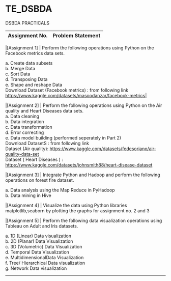 # TE_DSBDA
DSBDA PRACTICALS

| Assignment No. | Problem Statement  |
| :--------------:  | :-------------- |

|[Assignment 1] | Perform the following operations using Python on the Facebook metrics data sets.<br>

a. Create data subsets <br>
b. Merge Data<br>
c. Sort Data<br>
d. Transposing Data<br>
e. Shape and reshape Data<br>
Download Dataset (Facebook metrics) : from following link
https://www.kaggle.com/datasets/masoodanzar/facebook-metrics| 

|[Assignment 2] | Perform the following operations using Python on the Air quality and Heart Diseases data sets.<br>
a. Data cleaning <br>
b. Data integration<br>
c. Data transformation<br>
d. Error correcting<br>
e. Data model building (performed seperately in Part 2)<br>
Download DatasetS : from following link<br>
Dataset (Air quality):  https://www.kaggle.com/datasets/fedesoriano/air-quality-data-set <br>
Dataset ( Heart Diseases ) : https://www.kaggle.com/datasets/johnsmith88/heart-disease-dataset

|[Assignment 3] | Integrate Python and Hadoop and perform the following operations on forest fire dataset.<br>

a. Data analysis using the Map Reduce in PyHadoop<br>
b. Data mining in Hive<br>

|[Assignment 4] | Visualize the data using Python libraries matplotlib,seaborn by plotting the graphs for assignment
no. 2 and 3

|[Assignment 5] |  Perform the following data visualization operations using Tableau on Adult and Iris datasets.

a. 1D (Linear) Data visualization<br>
b. 2D (Planar) Data Visualization<br>
c. 3D (Volumetric) Data Visualization<br>
d. Temporal Data Visualization<br>
e. MultidimensionalData Visualization<br>
f. Tree/ Hierarchical Data visualization<br>
g. Network Data visualization<br>

<hr>


